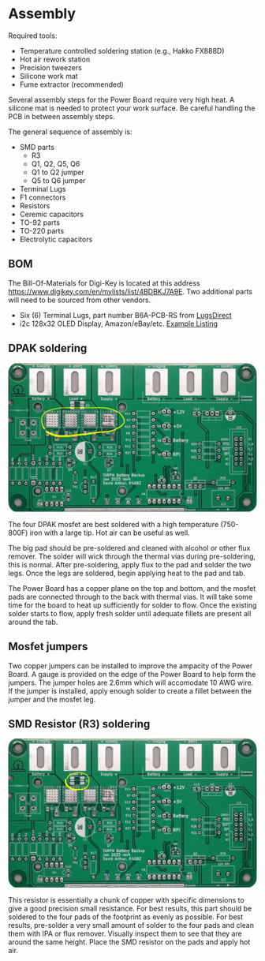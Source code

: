 # Assembly

Required tools:
* Temperature controlled soldering station (e.g., Hakko FX888D)
* Hot air rework station
* Precision tweezers
* Silicone work mat
* Fume extractor (recommended)

Several assembly steps for the Power Board require very high heat. A silicone mat is needed to protect your work surface. 
Be careful handling the PCB in between assembly steps.

The general sequence of assembly is:

* SMD parts
  * R3
  * Q1, Q2, Q5, Q6
  * Q1 to Q2 jumper
  * Q5 to Q6 jumper
* Terminal Lugs
* F1 connectors
* Resistors
* Ceremic capacitors
* TO-92 parts
* TO-220 parts
* Electrolytic capacitors

## BOM

The Bill-Of-Materials for Digi-Key is located at this address https://www.digikey.com/en/mylists/list/4BDBKJ7A9E. Two additional
parts will need to be sourced from other vendors.

* Six (6) Terminal Lugs, part number B6A-PCB-RS from [LugsDirect](https://lugsdirect.com/IHI_HIGH_CURRENT_PCB-TERMINALS-_SELECTION_CHART2.htm)
* i2c 128x32 OLED Display, Amazon/eBay/etc. [Example Listing](https://www.amazon.com/Pieces-Display-Module-SSD1306-3-3V-5V/dp/B08L7QW7SR) 

## DPAK soldering

![DPAK Mosfets](https://github.com/tarpn/tarpn-battery-backup-deluxe/blob/main/images/PowerBoardLowRes%20DPAK.jpg)

The four DPAK mosfet are best soldered with a high temperature (750-800F) iron with a large tip. Hot air can be useful as well.

The big pad should be pre-soldered and cleaned with alcohol or other flux remover. The solder will wick through
the thermal vias during pre-soldering, this is normal. After pre-soldering, apply flux to the pad and solder the
two legs. Once the legs are soldered, begin applying heat to the pad and tab. 

The Power Board has a copper plane on the top and bottom, and the mosfet pads are connected through to the back
with thermal vias. It will take some time for the board to heat up sufficiently for solder to flow. Once the 
existing solder starts to flow, apply fresh solder until adequate fillets are present all around the tab.

## Mosfet jumpers

Two copper jumpers can be installed to improve the ampacity of the Power Board. A gauge is provided on the edge of the
Power Board to help form the jumpers. The jumper holes are 2.6mm which will accomodate 10 AWG wire. If the jumper is
installed, apply enough solder to create a fillet between the jumper and the mosfet leg.

## SMD Resistor (R3) soldering

![R3](https://github.com/tarpn/tarpn-battery-backup-deluxe/blob/main/images/PowerBoardLowRes%20R3.jpg)

This resistor is essentially a chunk of copper with specific dimensions to give a good precision small resistance.
For best results, this part should be soldered to the four pads of the footprint as evenly as possible. For best
results, pre-solder a very small amount of solder to the four pads and clean them with IPA or flux remover. Visually
inspect them to see that they are around the same height. Place the SMD resistor on the pads and apply hot air.








